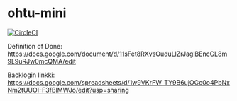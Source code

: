 # ohtu-mini

[![CircleCI](https://circleci.com/gh/anketola/ohtu-mini.svg?style=svg)](https://circleci.com/gh/anketola/ohtu-mini)

Definition of Done:
https://docs.google.com/document/d/11sFet8RXvsOuduLlZrJaglBEncGL8m9L9uRJw0mcQMA/edit

Backlogin linkki:
https://docs.google.com/spreadsheets/d/1w9VKrFW_TY9B6ujOGc0o4PbNxNm2tUUOI-F3fBlMWJo/edit?usp=sharing
